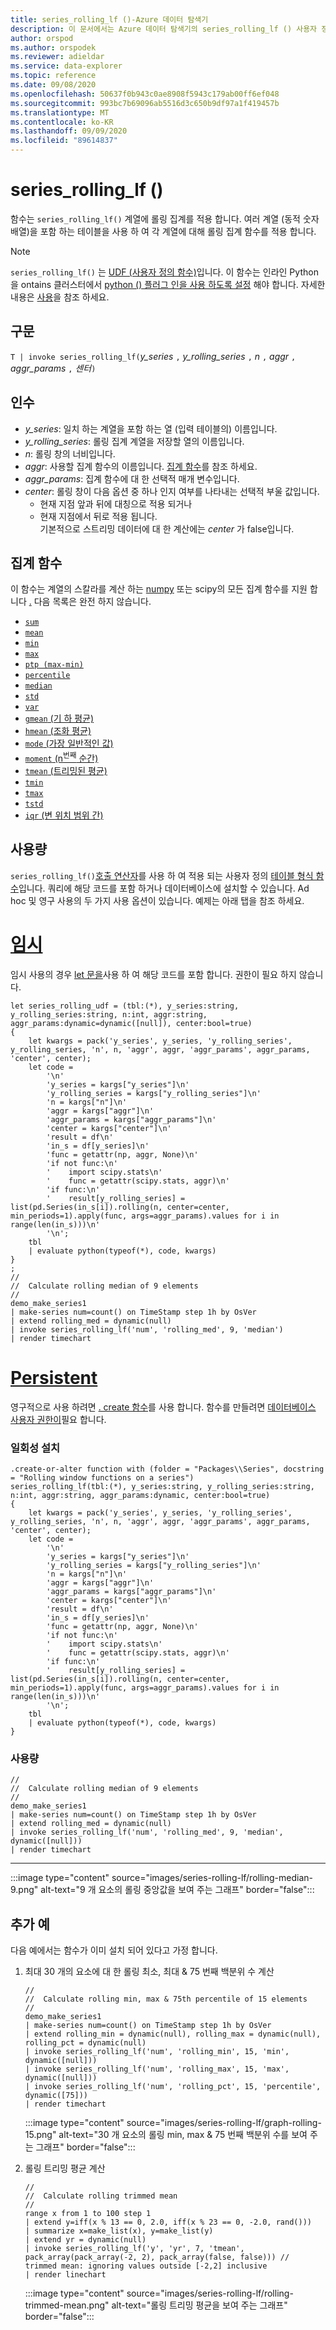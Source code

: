 ```yaml
---
title: series_rolling_lf ()-Azure 데이터 탐색기
description: 이 문서에서는 Azure 데이터 탐색기의 series_rolling_lf () 사용자 정의 함수에 대해 설명 합니다.
author: orspod
ms.author: orspodek
ms.reviewer: adieldar
ms.service: data-explorer
ms.topic: reference
ms.date: 09/08/2020
ms.openlocfilehash: 50637f0b943c0ae8908f5943c179ab00ff6ef048
ms.sourcegitcommit: 993bc7b69096ab5516d3c650b9df97a1f419457b
ms.translationtype: MT
ms.contentlocale: ko-KR
ms.lasthandoff: 09/09/2020
ms.locfileid: "89614837"
---
```

# <a name="series_rolling_lf"></a>series_rolling_lf ()


함수는 `series_rolling_lf()` 계열에 롤링 집계를 적용 합니다. 여러 계열 (동적 숫자 배열)을 포함 하는 테이블을 사용 하 여 각 계열에 대해 롤링 집계 함수를 적용 합니다.

> [!NOTE]
> `series_rolling_lf()` 는 [UDF (사용자 정의 함수)](../query/functions/user-defined-functions.md)입니다.  이 함수는 인라인 Python을 ontains 클러스터에서 [python () 플러그 인을 사용 하도록 설정](../query/pythonplugin.md#enable-the-plugin) 해야 합니다. 자세한 내용은 [사용](#usage)을 참조 하세요.

## <a name="syntax"></a>구문

`T | invoke series_rolling_lf(`*y_series* `,` *y_rolling_series* `,` *n* `,` *aggr* `,` *aggr_params* `,` *센터*`)`

## <a name="arguments"></a>인수

* *y_series*: 일치 하는 계열을 포함 하는 열 (입력 테이블의) 이름입니다.
* *y_rolling_series*: 롤링 집계 계열을 저장할 열의 이름입니다.
* *n*: 롤링 창의 너비입니다.
* *aggr*: 사용할 집계 함수의 이름입니다. [집계 함수](#aggregation-functions)를 참조 하세요.
* *aggr_params*: 집계 함수에 대 한 선택적 매개 변수입니다.
* *center*: 롤링 창이 다음 옵션 중 하나 인지 여부를 나타내는 선택적 부울 값입니다.
    * 현재 지점 앞과 뒤에 대칭으로 적용 되거나 
    * 현재 지점에서 뒤로 적용 됩니다. <br>
    기본적으로 스트리밍 데이터에 대 한 계산에는 *center* 가 false입니다.

## <a name="aggregation-functions"></a>집계 함수

이 함수는 계열의 스칼라를 계산 하는 [numpy](https://numpy.org/) 또는 scipy의 모든 집계 함수를 지원 합니다 [.](https://docs.scipy.org/doc/scipy/reference/stats.html#module-scipy.stats) 다음 목록은 완전 하지 않습니다.

* [`sum`](https://numpy.org/doc/stable/reference/generated/numpy.sum.html#numpy.sum) 
* [`mean`](https://numpy.org/doc/stable/reference/generated/numpy.mean.html?highlight=mean#numpy.mean)
* [`min`](https://numpy.org/doc/stable/reference/generated/numpy.amin.html#numpy.amin)
* [`max`](https://numpy.org/doc/stable/reference/generated/numpy.amax.html)
* [`ptp (max-min)`](https://numpy.org/doc/stable/reference/generated/numpy.ptp.html)
* [`percentile`](https://numpy.org/doc/stable/reference/generated/numpy.percentile.html)
* [`median`](https://numpy.org/doc/stable/reference/generated/numpy.median.html)
* [`std`](https://numpy.org/doc/stable/reference/generated/numpy.std.html)
* [`var`](https://numpy.org/doc/stable/reference/generated/numpy.var.html)
* [`gmean` (기 하 평균)](https://docs.scipy.org/doc/scipy/reference/generated/scipy.stats.gmean.html)
* [`hmean` (조화 평균)](https://docs.scipy.org/doc/scipy/reference/generated/scipy.stats.hmean.html)
* [`mode` (가장 일반적인 값)](https://docs.scipy.org/doc/scipy/reference/generated/scipy.stats.mode.html)
* [`moment` (n<sup>번째</sup> 순간)](https://docs.scipy.org/doc/scipy/reference/generated/scipy.stats.moment.html)
* [`tmean` (트리밍된 평균)](https://docs.scipy.org/doc/scipy/reference/generated/scipy.stats.tmean.html)
* [`tmin`](https://docs.scipy.org/doc/scipy/reference/generated/scipy.stats.tmin.html) 
* [`tmax`](https://docs.scipy.org/doc/scipy/reference/generated/scipy.stats.tmax.html)
* [`tstd`](https://docs.scipy.org/doc/scipy/reference/generated/scipy.stats.tstd.html)
* [`iqr` (변 위치 범위 간)](https://docs.scipy.org/doc/scipy/reference/generated/scipy.stats.iqr.html) 

## <a name="usage"></a>사용량

`series_rolling_lf()`[호출 연산자](../query/invokeoperator.md)를 사용 하 여 적용 되는 사용자 정의 [테이블 형식 함수](../query/functions/user-defined-functions.md#tabular-function)입니다. 쿼리에 해당 코드를 포함 하거나 데이터베이스에 설치할 수 있습니다. Ad hoc 및 영구 사용의 두 가지 사용 옵션이 있습니다. 예제는 아래 탭을 참조 하세요.

# <a name="ad-hoc"></a>[임시](#tab/adhoc)

임시 사용의 경우 [let 문을](../query/letstatement.md)사용 하 여 해당 코드를 포함 합니다. 권한이 필요 하지 않습니다.

<!-- csl: https://help.kusto.windows.net:443/Samples -->
```kusto
let series_rolling_udf = (tbl:(*), y_series:string, y_rolling_series:string, n:int, aggr:string, aggr_params:dynamic=dynamic([null]), center:bool=true)
{
    let kwargs = pack('y_series', y_series, 'y_rolling_series', y_rolling_series, 'n', n, 'aggr', aggr, 'aggr_params', aggr_params, 'center', center);
    let code =
        '\n'
        'y_series = kargs["y_series"]\n'
        'y_rolling_series = kargs["y_rolling_series"]\n'
        'n = kargs["n"]\n'
        'aggr = kargs["aggr"]\n'
        'aggr_params = kargs["aggr_params"]\n'
        'center = kargs["center"]\n'
        'result = df\n'
        'in_s = df[y_series]\n'
        'func = getattr(np, aggr, None)\n'
        'if not func:\n'
        '    import scipy.stats\n'
        '    func = getattr(scipy.stats, aggr)\n'
        'if func:\n'
        '    result[y_rolling_series] = list(pd.Series(in_s[i]).rolling(n, center=center, min_periods=1).apply(func, args=aggr_params).values for i in range(len(in_s)))\n'
        '\n';
    tbl
    | evaluate python(typeof(*), code, kwargs)
}
;
//
//  Calculate rolling median of 9 elements
//
demo_make_series1
| make-series num=count() on TimeStamp step 1h by OsVer
| extend rolling_med = dynamic(null)
| invoke series_rolling_lf('num', 'rolling_med', 9, 'median')
| render timechart
```

# <a name="persistent"></a>[Persistent](#tab/persistent)

영구적으로 사용 하려면 [. create 함수](../management/create-function.md)를 사용 합니다. 함수를 만들려면 [데이터베이스 사용자 권한이](../management/access-control/role-based-authorization.md)필요 합니다.

### <a name="one-time-installation"></a>일회성 설치

<!-- csl: https://help.kusto.windows.net:443/Samples -->
```kusto
.create-or-alter function with (folder = "Packages\\Series", docstring = "Rolling window functions on a series")
series_rolling_lf(tbl:(*), y_series:string, y_rolling_series:string, n:int, aggr:string, aggr_params:dynamic, center:bool=true)
{
    let kwargs = pack('y_series', y_series, 'y_rolling_series', y_rolling_series, 'n', n, 'aggr', aggr, 'aggr_params', aggr_params, 'center', center);
    let code =
        '\n'
        'y_series = kargs["y_series"]\n'
        'y_rolling_series = kargs["y_rolling_series"]\n'
        'n = kargs["n"]\n'
        'aggr = kargs["aggr"]\n'
        'aggr_params = kargs["aggr_params"]\n'
        'center = kargs["center"]\n'
        'result = df\n'
        'in_s = df[y_series]\n'
        'func = getattr(np, aggr, None)\n'
        'if not func:\n'
        '    import scipy.stats\n'
        '    func = getattr(scipy.stats, aggr)\n'
        'if func:\n'
        '    result[y_rolling_series] = list(pd.Series(in_s[i]).rolling(n, center=center, min_periods=1).apply(func, args=aggr_params).values for i in range(len(in_s)))\n'
        '\n';
    tbl
    | evaluate python(typeof(*), code, kwargs)
}
```

### <a name="usage"></a>사용량

<!-- csl: https://help.kusto.windows.net:443/Samples -->
```kusto
//
//  Calculate rolling median of 9 elements
//
demo_make_series1
| make-series num=count() on TimeStamp step 1h by OsVer
| extend rolling_med = dynamic(null)
| invoke series_rolling_lf('num', 'rolling_med', 9, 'median', dynamic([null]))
| render timechart
```

---

:::image type="content" source="images/series-rolling-lf/rolling-median-9.png" alt-text="9 개 요소의 롤링 중앙값을 보여 주는 그래프" border="false":::

## <a name="additional-examples"></a>추가 예

다음 예에서는 함수가 이미 설치 되어 있다고 가정 합니다.

1. 최대 30 개의 요소에 대 한 롤링 최소, 최대 & 75 번째 백분위 수 계산
    
    <!-- csl: https://help.kusto.windows.net:443/Samples -->
    ```kusto
    //
    //  Calculate rolling min, max & 75th percentile of 15 elements
    //
    demo_make_series1
    | make-series num=count() on TimeStamp step 1h by OsVer
    | extend rolling_min = dynamic(null), rolling_max = dynamic(null), rolling_pct = dynamic(null)
    | invoke series_rolling_lf('num', 'rolling_min', 15, 'min', dynamic([null]))
    | invoke series_rolling_lf('num', 'rolling_max', 15, 'max', dynamic([null]))
    | invoke series_rolling_lf('num', 'rolling_pct', 15, 'percentile', dynamic([75]))
    | render timechart
    ```
    
    :::image type="content" source="images/series-rolling-lf/graph-rolling-15.png" alt-text="30 개 요소의 롤링 min, max & 75 번째 백분위 수를 보여 주는 그래프" border="false":::

1. 롤링 트리밍 평균 계산
        
    <!-- csl: https://help.kusto.windows.net:443/Samples -->
    ```kusto
    //
    //  Calculate rolling trimmed mean
    //
    range x from 1 to 100 step 1
    | extend y=iff(x % 13 == 0, 2.0, iff(x % 23 == 0, -2.0, rand()))
    | summarize x=make_list(x), y=make_list(y)
    | extend yr = dynamic(null)
    | invoke series_rolling_lf('y', 'yr', 7, 'tmean', pack_array(pack_array(-2, 2), pack_array(false, false))) //  trimmed mean: ignoring values outside [-2,2] inclusive
    | render linechart
    ```
    
    :::image type="content" source="images/series-rolling-lf/rolling-trimmed-mean.png" alt-text="롤링 트리밍 평균을 보여 주는 그래프" border="false":::
    